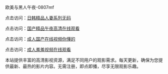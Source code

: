 欧美与黑人午夜-0807mf

点击访问：<a href="https://gda-c7m.pages.dev/">日韩精品人妻系列无码</a>

点击访问：<a href="https://tfda.pages.dev/">国产精品午夜高清在线观看</a>

点击访问：<a href="https://bsdf-5f5.pages.dev/">成人国产在线视频你懂的</a>

点击访问：<a href="https://cfad.pages.dev/">成人羞羞视频在线观看</a>

本站提供丰富的高清影视资源，满足不同用户的观影需求。每天更新，确保为您提供最新、最热的影片内容。无需注册，即点即播，尽享无限观影乐趣。

<span style="display:none;">[Canonical link](https://github.com/ww20250708/ww14 ）</span>
